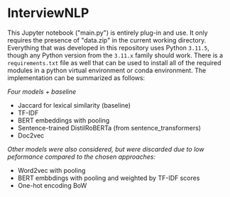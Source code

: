 # InterviewNLP

This Jupyter notebook ("main.py") is entirely plug-in and use. It only requires the presence of "data.zip" in the current working directory. Everything that was developed in this repository uses Python `3.11.5`, though any Python version from the `3.11.x` family should work. There is a `requirements.txt` file as well that can be used to install all of the required modules in a python virtual environment or conda environment. The implementation can be summarized as follows:

*Four models + baseline*
* Jaccard for lexical similarity (baseline)
* TF-IDF
* BERT embeddings with pooling
* Sentence-trained DistilRoBERTa (from sentence_transformers)
* Doc2vec

*Other models were also considered, but were discarded due to low peformance compared to the chosen approaches:*
* Word2vec with pooling
* BERT embbdings with pooling and weighted by TF-IDF scores
* One-hot encoding BoW
